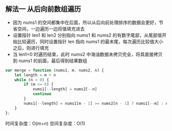 ## 解法一 从后向前数组遍历
* 因为 nums1 的空间都集中在后面，所以从后向前处理排序的数据会更好，节省空间，一边遍历一边将值填充进去
* 设置指针 len1 和 len2 分别指向 nums1 和 nums2 的有数字尾部，从尾部值开始比较遍历，同时设置指针 len 指向 nums1 的最末尾，每次遍历比较值大小之后，则进行填充
* 当 len1<0 时遍历结束，此时 nums2 中海油数据未拷贝完全，将其直接拷贝到 nums1 的前面，最后得到结果数组



```javascript
var merge = function (nums1, m, nums2, n) {
    let length = m + n
    while (n > 0) {
        if (m <= 0) {
            nums1[--length] = nums2[--n]
            continue
        }
        nums1[--length] = nums1[m - 1] >= nums2[n - 1] ? nums1[--m] : nums2[--n]
    }
};
```

时间复杂度：O(m+n)
空间复杂度：O(1)